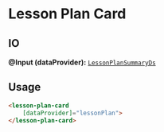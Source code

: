 # Lesson Plan Card

## IO

**@Input (dataProvider):** [`LessonPlanSummaryDs`]()

## Usage

```html
<lesson-plan-card
    [dataProvider]="lessonPlan">
</lesson-plan-card>
```
